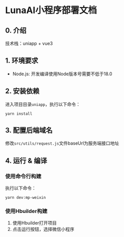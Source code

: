 # LunaAI小程序部署文档

## 0. 介绍

技术栈：uniapp + vue3

## 1. 环境要求

- Node.js: 开发编译使用Node版本号需要不低于18.0

## 2. 安装依赖

进入项目目录`uniapp`，执行以下命令：

```shell
yarn install
```

## 3. 配置后端域名

修改`src/utils/request.js`文件baseUrl为服务端接口地址

## 4. 运行 & 编译

### 使用命令行构建

执行以下命令：

```shell
yarn dev:mp-weixin
```

### 使用Hbuilder构建

1. 使用Hbuilder打开项目
2. 点击运行按钮，选择微信小程序

